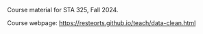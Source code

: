 Course material for STA 325, Fall 2024. 

Course webpage: https://resteorts.github.io/teach/data-clean.html
